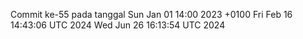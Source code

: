 Commit ke-55 pada tanggal Sun Jan 01 14:00 2023 +0100
Fri Feb 16 14:43:06 UTC 2024
Wed Jun 26 16:13:54 UTC 2024
